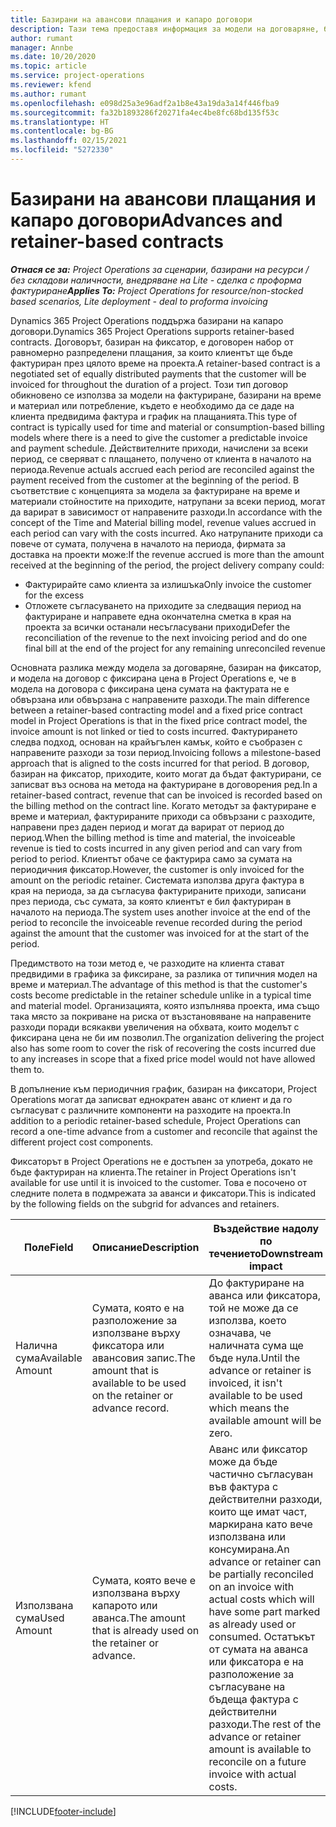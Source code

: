 ```yaml
---
title: Базирани на авансови плащания и капаро договори
description: Тази тема предоставя информация за модели на договаряне, базирани на капаро, и аванси в Project Operations.
author: rumant
manager: Annbe
ms.date: 10/20/2020
ms.topic: article
ms.service: project-operations
ms.reviewer: kfend
ms.author: rumant
ms.openlocfilehash: e098d25a3e96adf2a1b8e43a19da3a14f446fba9
ms.sourcegitcommit: fa32b1893286f20271fa4ec4be8fc68bd135f53c
ms.translationtype: HT
ms.contentlocale: bg-BG
ms.lasthandoff: 02/15/2021
ms.locfileid: "5272330"
---
```

# <a name="advances-and-retainer-based-contracts"></a><span data-ttu-id="805dc-103">Базирани на авансови плащания и капаро договори</span><span class="sxs-lookup"><span data-stu-id="805dc-103">Advances and retainer-based contracts</span></span>


<span data-ttu-id="805dc-104">_**Отнася се за:** Project Operations за сценарии, базирани на ресурси / без складови наличности, внедряване на Lite - сделка с проформа фактуриране_</span><span class="sxs-lookup"><span data-stu-id="805dc-104">_**Applies To:** Project Operations for resource/non-stocked based scenarios, Lite deployment - deal to proforma invoicing_</span></span>

<span data-ttu-id="805dc-105">Dynamics 365 Project Operations поддържа базирани на капаро договори.</span><span class="sxs-lookup"><span data-stu-id="805dc-105">Dynamics 365 Project Operations supports retainer-based contracts.</span></span> <span data-ttu-id="805dc-106">Договорът, базиран на фиксатор, е договорен набор от равномерно разпределени плащания, за които клиентът ще бъде фактуриран през цялото време на проекта.</span><span class="sxs-lookup"><span data-stu-id="805dc-106">A retainer-based contract is a negotiated set of equally distributed payments that the customer will be invoiced for throughout the duration of a project.</span></span> <span data-ttu-id="805dc-107">Този тип договор обикновено се използва за модели на фактуриране, базирани на време и материал или потребление, където е необходимо да се даде на клиента предвидима фактура и график на плащанията.</span><span class="sxs-lookup"><span data-stu-id="805dc-107">This type of contract is typically used for time and material or consumption-based billing models where there is a need to give the customer a predictable invoice and payment schedule.</span></span> <span data-ttu-id="805dc-108">Действителните приходи, начислени за всеки период, се сверяват с плащането, получено от клиента в началото на периода.</span><span class="sxs-lookup"><span data-stu-id="805dc-108">Revenue actuals accrued each period are reconciled against the payment received from the customer at the beginning of the period.</span></span> <span data-ttu-id="805dc-109">В съответствие с концепцията за модела за фактуриране на време и материали стойностите на приходите, натрупани за всеки период, могат да варират в зависимост от направените разходи.</span><span class="sxs-lookup"><span data-stu-id="805dc-109">In accordance with the concept of the Time and Material billing model, revenue values accrued in each period can vary with the costs incurred.</span></span> <span data-ttu-id="805dc-110">Ако натрупаните приходи са повече от сумата, получена в началото на периода, фирмата за доставка на проекти може:</span><span class="sxs-lookup"><span data-stu-id="805dc-110">If the revenue accrued is more than the amount received at the beginning of the period, the project delivery company could:</span></span>

- <span data-ttu-id="805dc-111">Фактурирайте само клиента за излишъка</span><span class="sxs-lookup"><span data-stu-id="805dc-111">Only invoice the customer for the excess</span></span> 
- <span data-ttu-id="805dc-112">Отложете съгласуването на приходите за следващия период на фактуриране и направете една окончателна сметка в края на проекта за всички останали несъгласувани приходи</span><span class="sxs-lookup"><span data-stu-id="805dc-112">Defer the reconciliation of the revenue to the next invoicing period and do one final bill at the end of the project for any remaining unreconciled revenue</span></span>

<span data-ttu-id="805dc-113">Основната разлика между модела за договаряне, базиран на фиксатор, и модела на договор с фиксирана цена в Project Operations е, че в модела на договора с фиксирана цена сумата на фактурата не е обвързана или обвързана с направените разходи.</span><span class="sxs-lookup"><span data-stu-id="805dc-113">The main difference between a retainer-based contracting model and a fixed price contract model in Project Operations is that in the fixed price contract model, the invoice amount is not linked or tied to costs incurred.</span></span> <span data-ttu-id="805dc-114">Фактурирането следва подход, основан на крайъгълен камък, който е съобразен с направените разходи за този период.</span><span class="sxs-lookup"><span data-stu-id="805dc-114">Invoicing follows a milestone-based approach that is aligned to the costs incurred for that period.</span></span> <span data-ttu-id="805dc-115">В договор, базиран на фиксатор, приходите, които могат да бъдат фактурирани, се записват въз основа на метода на фактуриране в договорения ред.</span><span class="sxs-lookup"><span data-stu-id="805dc-115">In a retainer-based contract, revenue that can be invoiced is recorded based on the billing method on the contract line.</span></span> <span data-ttu-id="805dc-116">Когато методът за фактуриране е време и материал, фактурираните приходи са обвързани с разходите, направени през даден период и могат да варират от период до период.</span><span class="sxs-lookup"><span data-stu-id="805dc-116">When the billing method is time and material, the invoiceable revenue is tied to costs incurred in any given period and can vary from period to period.</span></span> <span data-ttu-id="805dc-117">Клиентът обаче се фактурира само за сумата на периодичния фиксатор.</span><span class="sxs-lookup"><span data-stu-id="805dc-117">However, the customer is only invoiced for the amount on the periodic retainer.</span></span> <span data-ttu-id="805dc-118">Системата използва друга фактура в края на периода, за да съгласува фактурираните приходи, записани през периода, със сумата, за която клиентът е бил фактуриран в началото на периода.</span><span class="sxs-lookup"><span data-stu-id="805dc-118">The system uses another invoice at the end of the period to reconcile the invoiceable revenue recorded during the period against the amount that the customer was invoiced for at the start of the period.</span></span>

<span data-ttu-id="805dc-119">Предимството на този метод е, че разходите на клиента стават предвидими в графика за фиксиране, за разлика от типичния модел на време и материал.</span><span class="sxs-lookup"><span data-stu-id="805dc-119">The advantage of this method is that the customer's costs become predictable in the retainer schedule unlike in a typical time and material model.</span></span> <span data-ttu-id="805dc-120">Организацията, която изпълнява проекта, има също така място за покриване на риска от възстановяване на направените разходи поради всякакви увеличения на обхвата, които моделът с фиксирана цена не би им позволил.</span><span class="sxs-lookup"><span data-stu-id="805dc-120">The organization delivering the project also has some room to cover the risk of recovering the costs incurred due to any increases in scope that a fixed price model would not have allowed them to.</span></span>

<span data-ttu-id="805dc-121">В допълнение към периодичния график, базиран на фиксатори, Project Operations могат да записват еднократен аванс от клиент и да го съгласуват с различните компоненти на разходите на проекта.</span><span class="sxs-lookup"><span data-stu-id="805dc-121">In addition to a periodic retainer-based schedule, Project Operations can record a one-time advance from a customer and reconcile that against the different project cost components.</span></span>

<span data-ttu-id="805dc-122">Фиксаторът в Project Operations не е достъпен за употреба, докато не бъде фактуриран на клиента.</span><span class="sxs-lookup"><span data-stu-id="805dc-122">The retainer in Project Operations isn't available for use until it is invoiced to the customer.</span></span> <span data-ttu-id="805dc-123">Това е посочено от следните полета в подмрежата за аванси и фиксатори.</span><span class="sxs-lookup"><span data-stu-id="805dc-123">This is indicated by the following fields on the subgrid for advances and retainers.</span></span>

| <span data-ttu-id="805dc-124">Поле</span><span class="sxs-lookup"><span data-stu-id="805dc-124">Field</span></span> | <span data-ttu-id="805dc-125">Описание</span><span class="sxs-lookup"><span data-stu-id="805dc-125">Description</span></span> | <span data-ttu-id="805dc-126">Въздействие надолу по течението</span><span class="sxs-lookup"><span data-stu-id="805dc-126">Downstream impact</span></span> |
| --- | --- | --- |
| <span data-ttu-id="805dc-127">Налична сума</span><span class="sxs-lookup"><span data-stu-id="805dc-127">Available Amount</span></span> | <span data-ttu-id="805dc-128">Сумата, която е на разположение за използване върху фиксатора или авансовия запис.</span><span class="sxs-lookup"><span data-stu-id="805dc-128">The amount that is available to be used on the retainer or advance record.</span></span> | <span data-ttu-id="805dc-129">До фактуриране на аванса или фиксатора, той не може да се използва, което означава, че наличната сума ще бъде нула.</span><span class="sxs-lookup"><span data-stu-id="805dc-129">Until the advance or retainer is invoiced, it isn't available to be used which means the available amount will be zero.</span></span> |
| <span data-ttu-id="805dc-130">Използвана сума</span><span class="sxs-lookup"><span data-stu-id="805dc-130">Used Amount</span></span> | <span data-ttu-id="805dc-131">Сумата, която вече е използвана върху капарото или аванса.</span><span class="sxs-lookup"><span data-stu-id="805dc-131">The amount that is already used on the retainer or advance.</span></span> | <span data-ttu-id="805dc-132">Аванс или фиксатор може да бъде частично съгласуван във фактура с действителни разходи, които ще имат част, маркирана като вече използвана или консумирана.</span><span class="sxs-lookup"><span data-stu-id="805dc-132">An advance or retainer can be partially reconciled on an invoice with actual costs which will have some part marked as already used or consumed.</span></span> <span data-ttu-id="805dc-133">Остатъкът от сумата на аванса или фиксатора е на разположение за съгласуване на бъдеща фактура с действителни разходи.</span><span class="sxs-lookup"><span data-stu-id="805dc-133">The rest of the advance or retainer amount is available to reconcile on a future invoice with actual costs.</span></span> |


[!INCLUDE[footer-include](../../includes/footer-banner.md)]